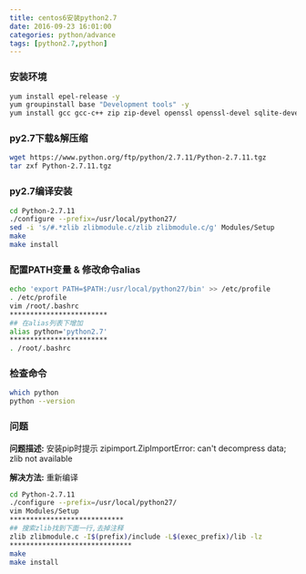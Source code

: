 ```yaml
---
title: centos6安装python2.7
date: 2016-09-23 16:01:00
categories: python/advance
tags: [python2.7,python]
---
```

### 安装环境
``` bash
yum install epel-release -y
yum groupinstall base "Development tools" -y
yum install gcc gcc-c++ zip zip-devel openssl openssl-devel sqlite-devel -y
```

<!--more-->

### py2.7下载&解压缩
``` bash
wget https://www.python.org/ftp/python/2.7.11/Python-2.7.11.tgz
tar zxf Python-2.7.11.tgz
```

### py2.7编译安装
``` bash
cd Python-2.7.11
./configure --prefix=/usr/local/python27/
sed -i 's/#.*zlib zlibmodule.c/zlib zlibmodule.c/g' Modules/Setup
make
make install
```

### 配置PATH变量 & 修改命令alias
``` bash
echo 'export PATH=$PATH:/usr/local/python27/bin' >> /etc/profile
. /etc/profile
vim /root/.bashrc
************************
## 在alias列表下增加
alias python='python2.7'
************************
. /root/.bashrc
```

### 检查命令
``` bash
which python
python --version
```

### 问题
**问题描述:**
安装pip时提示
zipimport.ZipImportError: can't decompress data; zlib not available

**解决方法:**
重新编译
``` bash
cd Python-2.7.11
./configure --prefix=/usr/local/python27/
vim Modules/Setup
****************************
## 搜索zlib找到下面一行,去掉注释
zlib zlibmodule.c -I$(prefix)/include -L$(exec_prefix)/lib -lz
******************************
make
make install
```

